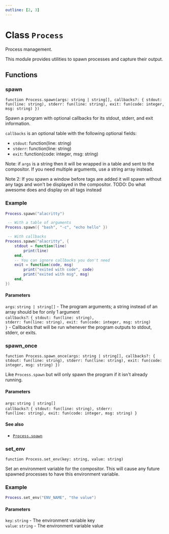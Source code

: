 ```yaml
---
outline: [2, 3]
---
```


# Class `Process`


Process management.

This module provides utilities to spawn processes and capture their output.



## Functions

### <Badge type="function" text="function" /> spawn

<div class="language-lua"><pre><code>function Process.spawn(args: string | string[], callbacks?: { stdout: fun(line: string), stderr: fun(line: string), exit: fun(code: integer, msg: string) })</code></pre></div>

Spawn a program with optional callbacks for its stdout, stderr, and exit information.

`callbacks` is an optional table with the following optional fields:
 - `stdout`: function(line: string)
 - `stderr`: function(line: string)
 - `exit`:   function(code: integer, msg: string)

Note: if `args` is a string then it will be wrapped in a table and sent to the compositor.
If you need multiple arguments, use a string array instead.

Note 2: If you spawn a window before tags are added it will spawn without any tags and
won't be displayed in the compositor. TODO: Do what awesome does and display on all tags instead

### Example
```lua
Process.spawn("alacritty")

 -- With a table of arguments
Process.spawn({ "bash", "-c", "echo hello" })

 -- With callbacks
Process.spawn("alacritty", {
    stdout = function(line)
        print(line)
    end,
    -- You can ignore callbacks you don't need
    exit = function(code, msg)
        print("exited with code", code)
        print("exited with msg", msg)
    end,
})
```


#### Parameters

`args`: <code>string | string[]</code> - The program arguments; a string instead of an array should be for only 1 argument<br>
`callbacks?`: <code>{ stdout: fun(line: string), stderr: fun(line: string), exit: fun(code: integer, msg: string) }</code> - Callbacks that will be run whenever the program outputs to stdout, stderr, or exits.






### <Badge type="function" text="function" /> spawn_once

<div class="language-lua"><pre><code>function Process.spawn_once(args: string | string[], callbacks?: { stdout: fun(line: string), stderr: fun(line: string), exit: fun(code: integer, msg: string) })</code></pre></div>

Like `Process.spawn` but will only spawn the program if it isn't already running.



#### Parameters

`args`: <code>string | string[]</code><br>
`callbacks?`: <code>{ stdout: fun(line: string), stderr: fun(line: string), exit: fun(code: integer, msg: string) }</code>





#### See also

- <code><a href="/classes/Process#spawn">Process.spawn</a></code>
### <Badge type="function" text="function" /> set_env

<div class="language-lua"><pre><code>function Process.set_env(key: string, value: string)</code></pre></div>

Set an environment variable for the compositor.
This will cause any future spawned processes to have this environment variable.

### Example
```lua
Process.set_env("ENV_NAME", "the value")
```


#### Parameters

`key`: <code>string</code> - The environment variable key<br>
`value`: <code>string</code> - The environment variable value





